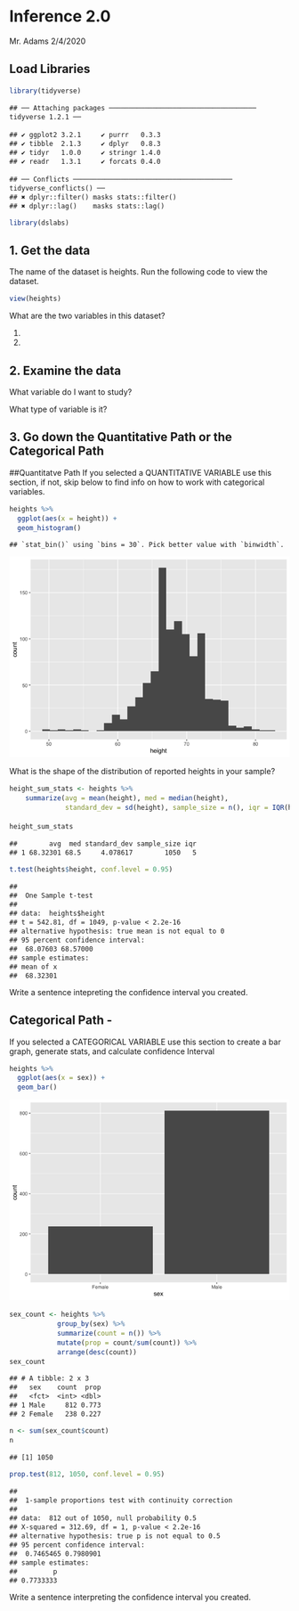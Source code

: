 Inference 2.0
================
Mr. Adams
2/4/2020

## Load Libraries

``` r
library(tidyverse)
```

    ## ── Attaching packages ───────────────────────────────────── tidyverse 1.2.1 ──

    ## ✔ ggplot2 3.2.1     ✔ purrr   0.3.3
    ## ✔ tibble  2.1.3     ✔ dplyr   0.8.3
    ## ✔ tidyr   1.0.0     ✔ stringr 1.4.0
    ## ✔ readr   1.3.1     ✔ forcats 0.4.0

    ## ── Conflicts ──────────────────────────────────────── tidyverse_conflicts() ──
    ## ✖ dplyr::filter() masks stats::filter()
    ## ✖ dplyr::lag()    masks stats::lag()

``` r
library(dslabs)
```

## 1\. Get the data

The name of the dataset is heights. Run the following code to view the
dataset.

``` r
view(heights)
```

What are the two variables in this dataset?

1.  
2.  
## 2\. Examine the data

What variable do I want to study?

What type of variable is it?

## 3\. Go down the Quantitative Path or the Categorical Path

\#\#Quantitatve Path If you selected a QUANTITATIVE VARIABLE use this
section, if not, skip below to find info on how to work with categorical
variables.

``` r
heights %>%
  ggplot(aes(x = height)) +
  geom_histogram()
```

    ## `stat_bin()` using `bins = 30`. Pick better value with `binwidth`.

![](KEY_Inference_with_R_2_files/figure-gfm/Histogram%20for%20quant%20variable-1.png)<!-- -->

What is the shape of the distribution of reported heights in your
sample?

``` r
height_sum_stats <- heights %>%
    summarize(avg = mean(height), med = median(height), 
              standard_dev = sd(height), sample_size = n(), iqr = IQR(height))

height_sum_stats
```

    ##        avg  med standard_dev sample_size iqr
    ## 1 68.32301 68.5     4.078617        1050   5

``` r
t.test(heights$height, conf.level = 0.95)
```

    ## 
    ##  One Sample t-test
    ## 
    ## data:  heights$height
    ## t = 542.81, df = 1049, p-value < 2.2e-16
    ## alternative hypothesis: true mean is not equal to 0
    ## 95 percent confidence interval:
    ##  68.07603 68.57000
    ## sample estimates:
    ## mean of x 
    ##  68.32301

Write a sentence intepreting the confidence interval you created.

## Categorical Path -

If you selected a CATEGORICAL VARIABLE use this section to create a bar
graph, generate stats, and calculate confidence Interval

``` r
heights %>%
  ggplot(aes(x = sex)) +
  geom_bar()
```

![](KEY_Inference_with_R_2_files/figure-gfm/Bar%20graph%20for%20categorical%20variable-1.png)<!-- -->

``` r
sex_count <- heights %>%
            group_by(sex) %>%
            summarize(count = n()) %>%
            mutate(prop = count/sum(count)) %>%
            arrange(desc(count))
sex_count
```

    ## # A tibble: 2 x 3
    ##   sex    count  prop
    ##   <fct>  <int> <dbl>
    ## 1 Male     812 0.773
    ## 2 Female   238 0.227

``` r
n <- sum(sex_count$count)
n
```

    ## [1] 1050

``` r
prop.test(812, 1050, conf.level = 0.95)
```

    ## 
    ##  1-sample proportions test with continuity correction
    ## 
    ## data:  812 out of 1050, null probability 0.5
    ## X-squared = 312.69, df = 1, p-value < 2.2e-16
    ## alternative hypothesis: true p is not equal to 0.5
    ## 95 percent confidence interval:
    ##  0.7465465 0.7980901
    ## sample estimates:
    ##         p 
    ## 0.7733333

Write a sentence interpreting the confidence interval you created.
